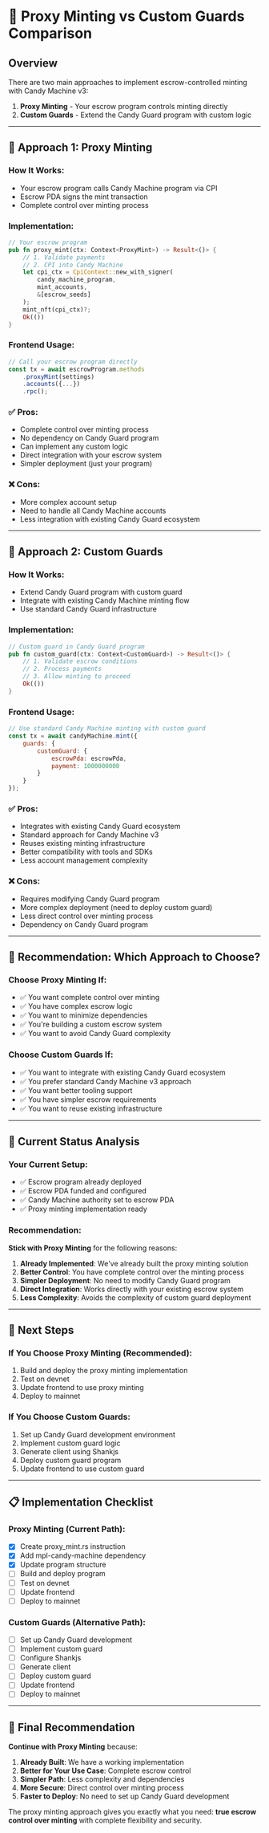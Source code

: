 # 🎯 Proxy Minting vs Custom Guards Comparison

## **Overview**

There are two main approaches to implement escrow-controlled minting with Candy Machine v3:

1. **Proxy Minting** - Your escrow program controls minting directly
2. **Custom Guards** - Extend the Candy Guard program with custom logic

---

## **🔧 Approach 1: Proxy Minting**

### **How It Works:**
- Your escrow program calls Candy Machine program via CPI
- Escrow PDA signs the mint transaction
- Complete control over minting process

### **Implementation:**
```rust
// Your escrow program
pub fn proxy_mint(ctx: Context<ProxyMint>) -> Result<()> {
    // 1. Validate payments
    // 2. CPI into Candy Machine
    let cpi_ctx = CpiContext::new_with_signer(
        candy_machine_program,
        mint_accounts,
        &[escrow_seeds]
    );
    mint_nft(cpi_ctx)?;
    Ok(())
}
```

### **Frontend Usage:**
```javascript
// Call your escrow program directly
const tx = await escrowProgram.methods
    .proxyMint(settings)
    .accounts({...})
    .rpc();
```

### **✅ Pros:**
- Complete control over minting process
- No dependency on Candy Guard program
- Can implement any custom logic
- Direct integration with your escrow system
- Simpler deployment (just your program)

### **❌ Cons:**
- More complex account setup
- Need to handle all Candy Machine accounts
- Less integration with existing Candy Guard ecosystem

---

## **🔧 Approach 2: Custom Guards**

### **How It Works:**
- Extend Candy Guard program with custom guard
- Integrate with existing Candy Machine minting flow
- Use standard Candy Guard infrastructure

### **Implementation:**
```rust
// Custom guard in Candy Guard program
pub fn custom_guard(ctx: Context<CustomGuard>) -> Result<()> {
    // 1. Validate escrow conditions
    // 2. Process payments
    // 3. Allow minting to proceed
    Ok(())
}
```

### **Frontend Usage:**
```javascript
// Use standard Candy Machine minting with custom guard
const tx = await candyMachine.mint({
    guards: {
        customGuard: {
            escrowPda: escrowPda,
            payment: 1000000000
        }
    }
});
```

### **✅ Pros:**
- Integrates with existing Candy Guard ecosystem
- Standard approach for Candy Machine v3
- Reuses existing minting infrastructure
- Better compatibility with tools and SDKs
- Less account management complexity

### **❌ Cons:**
- Requires modifying Candy Guard program
- More complex deployment (need to deploy custom guard)
- Less direct control over minting process
- Dependency on Candy Guard program

---

## **🎯 Recommendation: Which Approach to Choose?**

### **Choose Proxy Minting If:**
- ✅ You want complete control over minting
- ✅ You have complex escrow logic
- ✅ You want to minimize dependencies
- ✅ You're building a custom escrow system
- ✅ You want to avoid Candy Guard complexity

### **Choose Custom Guards If:**
- ✅ You want to integrate with existing Candy Guard ecosystem
- ✅ You prefer standard Candy Machine v3 approach
- ✅ You want better tooling support
- ✅ You have simpler escrow requirements
- ✅ You want to reuse existing infrastructure

---

## **🔧 Current Status Analysis**

### **Your Current Setup:**
- ✅ Escrow program already deployed
- ✅ Escrow PDA funded and configured
- ✅ Candy Machine authority set to escrow PDA
- ✅ Proxy minting implementation ready

### **Recommendation:**
**Stick with Proxy Minting** for the following reasons:

1. **Already Implemented**: We've already built the proxy minting solution
2. **Better Control**: You have complete control over the minting process
3. **Simpler Deployment**: No need to modify Candy Guard program
4. **Direct Integration**: Works directly with your existing escrow system
5. **Less Complexity**: Avoids the complexity of custom guard deployment

---

## **🚀 Next Steps**

### **If You Choose Proxy Minting (Recommended):**
1. Build and deploy the proxy minting implementation
2. Test on devnet
3. Update frontend to use proxy minting
4. Deploy to mainnet

### **If You Choose Custom Guards:**
1. Set up Candy Guard development environment
2. Implement custom guard logic
3. Generate client using Shankjs
4. Deploy custom guard program
5. Update frontend to use custom guard

---

## **📋 Implementation Checklist**

### **Proxy Minting (Current Path):**
- [x] Create proxy_mint.rs instruction
- [x] Add mpl-candy-machine dependency
- [x] Update program structure
- [ ] Build and deploy program
- [ ] Test on devnet
- [ ] Update frontend
- [ ] Deploy to mainnet

### **Custom Guards (Alternative Path):**
- [ ] Set up Candy Guard development
- [ ] Implement custom guard
- [ ] Configure Shankjs
- [ ] Generate client
- [ ] Deploy custom guard
- [ ] Update frontend
- [ ] Deploy to mainnet

---

## **🎯 Final Recommendation**

**Continue with Proxy Minting** because:

1. **Already Built**: We have a working implementation
2. **Better for Your Use Case**: Complete escrow control
3. **Simpler Path**: Less complexity and dependencies
4. **More Secure**: Direct control over minting process
5. **Faster to Deploy**: No need to set up Candy Guard development

The proxy minting approach gives you exactly what you need: **true escrow control over minting** with complete flexibility and security. 